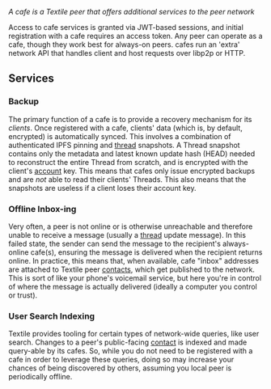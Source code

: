 _A cafe is a Textile peer that offers additional services to the peer network_

Access to cafe services is granted via JWT-based sessions, and initial registration with a cafe requires an access token. Any peer can operate as a cafe, though they work best for always-on peers. cafes run an 'extra' network API that handles client and host requests over libp2p or HTTP.

## Services

### Backup

The primary function of a cafe is to provide a recovery mechanism for its _clients_. Once registered with a cafe, clients' data (which is, by default, encrypted) is automatically synced. This involves a combination of authenticated IPFS pinning and [thread](/learn/threads) snapshots. A Thread snapshot contains only the metadata and latest known update hash (HEAD) needed to reconstruct the entire Thread from scratch, and is encrypted with the client's [account](/learn/wallet#accounts) key. This means that cafes only issue encrypted backups and are _not_ able to read their clients' Threads. This also means that the snapshots are useless if a client loses their account key.

### Offline Inbox-ing

Very often, a peer is not online or is otherwise unreachable and therefore unable to receive a message (usually a [thread](/learn/threads) update message). In this failed state, the sender can send the message to the recipient's always-online cafe(s), ensuring the message is delivered when the recipient returns online. In practice, this means that, when available, cafe "inbox" addresses are attached to Textile peer [contacts](/learn/contacts), which get published to the network. This is sort of like your phone's voicemail service, but here you're in control of where the message is actually delivered (ideally a computer you control or trust).

### User Search Indexing

Textile provides tooling for certain types of network-wide queries, like user search. Changes to a peer's public-facing [contact](/learn/contacts) is indexed and made query-able by its cafes. So, while you do not need to be registered with a cafe in order to leverage these queries, doing so may increase your chances of being discovered by others, assuming you local peer is periodically offline.
